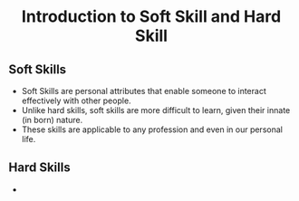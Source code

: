 # <center>Introduction to Soft Skill and Hard Skill</center>

## Soft Skills
- Soft Skills are personal attributes that enable someone to interact effectively with other people.
- Unlike hard skills, soft skills are more difficult to learn, given their innate (in born) nature.
- These skills are applicable to any profession and even in our personal life.

## Hard Skills
- 
<!--stackedit_data:
eyJoaXN0b3J5IjpbMjg2NTMzOTc3LDc5NTI3MDY4OV19
-->
